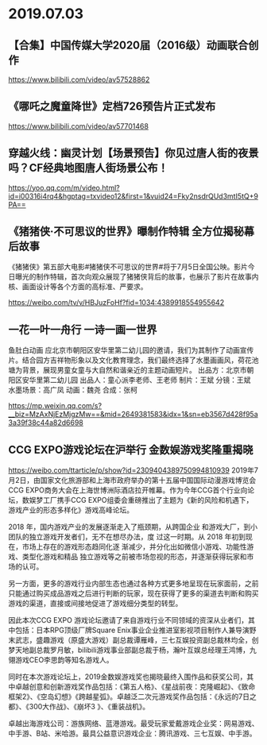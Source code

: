 # 2019.07.03

## 【合集】中国传媒大学2020届（2016级）动画联合创作

https://www.bilibili.com/video/av57528862
 
## 《哪吒之魔童降世》定档726预告片正式发布

https://www.bilibili.com/video/av57701468
 
 
##  穿越火线：幽灵计划【场景预告】你见过唐人街的夜景吗？CF经典地图唐人街场景公布！

https://yoo.qq.com/m/video.html?id=i00316i4rq4&hgptag=txvideo12&first=1&vuid24=Fky2nsdrQUd3mtI5tQ+9PA==
## 《猪猪侠·不可思议的世界》曝制作特辑  全方位揭秘幕后故事

《猪猪侠》第五部大电影#猪猪侠不可思议的世界#将于7月5日全国公映。影片今日曝光的制作特辑，首次向观众展现了猪猪侠背后的故事，也展示了影片在故事内核、画面设计等各个方面的高标准、严要求。

https://weibo.com/tv/v/HBJuzFoHf?fid=1034:4389918554955642
## 一花一叶一舟行  一诗一画一世界

鱼肚白动画
应北京市朝阳区安华里第二幼儿园的邀请，我们为其制作了动画宣传片。结合园方吉祥物形象以及文化教育理念，我们最终选择了水墨画画风，荷花池塘为背景，展现男童女童与大自然和谐亲近的主题动画短片。
出品方：北京市朝阳区安华里第二幼儿园
出品人：童心派李老师、王老师
制片：王斌
分镜：王斌
水墨场景：高广凤
动画：魏尧
合成：张柯

https://mp.weixin.qq.com/s?__biz=MzAxNjEzMjgzMw==&mid=2649381583&idx=1&sn=eb3567d428f95a3a39f38c44a82d6698
## CCG EXPO游戏论坛在沪举行 金数娱游戏奖隆重揭晓

https://weibo.com/ttarticle/p/show?id=2309404389750994810939
 2019年7月2日，由国家文化旅游部和上海市政府举办的第十五届中国国际动漫游戏博览会CCG EXPO商务大会在上海世博洲际酒店拉开帷幕。作为今年CCG首个行业向论坛，数娱梦工厂携手CCG EXPO组委会重磅推出了主题为《新的风险和机遇下，游戏产业的形态多样化》游戏高峰论坛。

2018 年，国内游戏产业的发展逐渐走入了瓶颈期，从跨国企业 和游戏大厂，到小团队的独立游戏开发者们，无不在想尽办法，度 过这一时期。从 2018 年初到现在，市场上存在的游戏形态趋同化逐 渐减少，并分化出如微信小游戏、功能性游戏、类型化游戏和精品 独立游戏等之前被市场忽视的形态，并逐渐获得玩家和市场的认可。

另一方面，更多的游戏行业内部生态也通过各种方式更多地呈现在玩家面前，之前只能通过购买成品游戏之后进行判断的玩家，现在获得了更多的渠道去判断和购买游戏的渠道，直接或间接地促进了游戏细分类型的转型。

因此本次CCG EXPO 游戏论坛邀请了来自游戏行业不同领域的资深从业者们，其中包括：日本RPG顶级厂牌Square Enix事业企业推进室影视项目制作人兼导演野末武志，盛趣游戏（原盛大游戏）副总裁谭雁峰，三七互娱投资副总裁林均全，创梦天地副总裁罗月敏，bilibili游戏事业部副总裁于杨，瀚叶互娱总经理王鸿博，九翎游戏CEO李思韵等知名游戏人。

同时在本次游戏论坛上，2019金数娱游戏奖也揭晓最终入围作品和获奖公司，其中卓越创意和创新游戏奖作品包括：《第五人格》、《星战前夜：克隆崛起》、《致命框架2》、《空岛幻想》《跨越星弧》。卓越泛二次元游戏奖作品包括：《永远的7日之都》、《300大作战》、《崩坏3 》、《重装战机》。

卓越出海游戏公司：游族网络、蓝港游戏。最受玩家爱戴游戏企业奖：网易游戏、中手游、B站、米哈游。最具公益意识游戏企业：腾讯游戏、三七互娱、中手游。